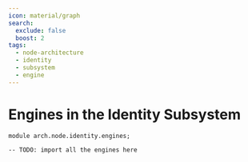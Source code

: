 ```yaml
---
icon: material/graph
search:
  exclude: false
  boost: 2
tags:
  - node-architecture
  - identity
  - subsystem
  - engine
---
```


# Engines in the Identity Subsystem

```juvix
module arch.node.identity.engines;

-- TODO: import all the engines here
```

